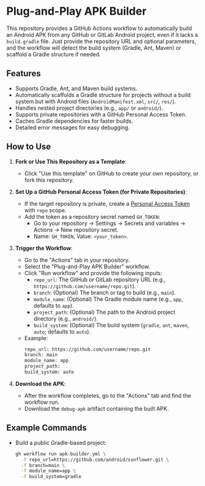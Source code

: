 # Plug-and-Play APK Builder

This repository provides a GitHub Actions workflow to automatically build an Android APK from any GitHub or GitLab Android project, even if it lacks a `build.gradle` file. Just provide the repository URL and optional parameters, and the workflow will detect the build system (Gradle, Ant, Maven) or scaffold a Gradle structure if needed.

## Features
- Supports Gradle, Ant, and Maven build systems.
- Automatically scaffolds a Gradle structure for projects without a build system but with Android files (`AndroidManifest.xml`, `src/`, `res/`).
- Handles nested project directories (e.g., `app/` or `android/`).
- Supports private repositories with a GitHub Personal Access Token.
- Caches Gradle dependencies for faster builds.
- Detailed error messages for easy debugging.

## How to Use

1. **Fork or Use This Repository as a Template**:
   - Click "Use this template" on GitHub to create your own repository, or fork this repository.

2. **Set Up a GitHub Personal Access Token (for Private Repositories)**:
   - If the target repository is private, create a [Personal Access Token](https://github.com/settings/tokens) with `repo` scope.
   - Add the token as a repository secret named `GH_TOKEN`:
     - Go to your repository → Settings → Secrets and variables → Actions → New repository secret.
     - Name: `GH_TOKEN`, Value: `<your_token>`.

3. **Trigger the Workflow**:
   - Go to the "Actions" tab in your repository.
   - Select the "Plug-and-Play APK Builder" workflow.
   - Click "Run workflow" and provide the following inputs:
     - `repo_url`: The GitHub or GitLab repository URL (e.g., `https://github.com/username/repo.git`).
     - `branch`: (Optional) The branch or tag to build (e.g., `main`).
     - `module_name`: (Optional) The Gradle module name (e.g., `app`, defaults to `app`).
     - `project_path`: (Optional) The path to the Android project directory (e.g., `android/`).
     - `build_system`: (Optional) The build system (`gradle`, `ant`, `maven`, `auto`; defaults to `auto`).
   - Example:
     ```bash
     repo_url: https://github.com/username/repo.git
     branch: main
     module_name: app
     project_path: 
     build_system: auto
     ```

4. **Download the APK**:
   - After the workflow completes, go to the "Actions" tab and find the workflow run.
   - Download the `debug-apk` artifact containing the built APK.

## Example Commands

- Build a public Gradle-based project:
  ```bash
  gh workflow run apk-builder.yml \
    -f repo_url=https://github.com/android/sunflower.git \
    -f branch=main \
    -f module_name=app \
    -f build_system=gradle
